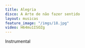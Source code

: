 ```yaml
---
title: Alegria
disco: A Arte de não fazer sentido
layout: musicas
feature_image: "/imgs/18.jpg"
video: H64mu1ISOZg
---
```

Instrumental
